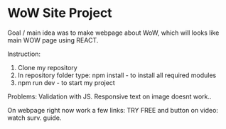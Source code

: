 # WoW Site Project

Goal / main idea was to make webpage about WoW, which will looks like main WOW page using REACT.

Instruction:
1. Clone my repository
2. In repository folder type: npm install - to install all required modules
3. npm run dev - to start my project

Problems:
Validation with JS.
Responsive text on image doesnt work..


On webpage right now work a few links: TRY FREE and button on video: watch surv. guide. 
